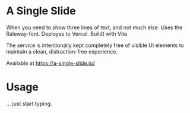 # A Single Slide
When you need to show three lines of text, and not much else.
Uses the Raleway-font. Deployes to Vercel. Buildt with Vite.

The service is intentionally kept completely free of visible UI elements to maintain a clean, distraction-free experience.

Available at https://a-single-slide.io/

# Usage
... just start typing.
